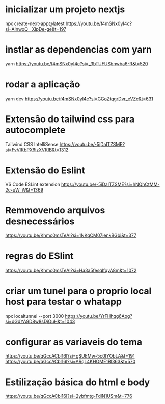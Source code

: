 
# inicializar um projeto nextjs
npx create-next-app@latest
https://youtu.be/f4mSNx0yI4c?si=AlnwoQ__XlpDe-ge&t=197


# instlar as dependencias com yarn
yarn
https://youtu.be/f4mSNx0yI4c?si=_3bTUFUSbnwba6-R&t=520

# rodar a aplicação
yarn dev
https://youtu.be/f4mSNx0yI4c?si=GGoZtqgrDvr_eVZc&t=631


# Extensão do tailwind css para autocomplete
Tailwind CSS IntelliSense
https://youtu.be/-5jDalTZSME?si=FvVIKbPX6izXVKIB&t=1312


# Extensão do Eslint
VS Code ESLint extension
https://youtu.be/-5jDalTZSME?si=hNQhCtMM-2c-uW_W&t=1369


# Remmovendo arquivos desnecessários
https://youtu.be/Khmc0msTeAI?si=1NKqCM07ienkBGbi&t=377

# regras do ESlint
https://youtu.be/Khmc0msTeAI?si=Ha3a5fesqIfqvA8m&t=1072

# criar um tunel para o proprio local host para testar o whatapp
npx localtunnel --port 3000
https://youtu.be/YrFHhqg6Aog?si=dGdYA9D8w8sDjOuH&t=1043

# configurar as variaveis do tema
https://youtu.be/qGccACbl16I?si=gSUEMw-5c0IYObLA&t=191
https://youtu.be/qGccACbl16I?si=ARqL4KHOME1BI363&t=570


# Estilização básica do html e body
https://youtu.be/qGccACbl16I?si=2ybfmtg-FdlN1USm&t=776

